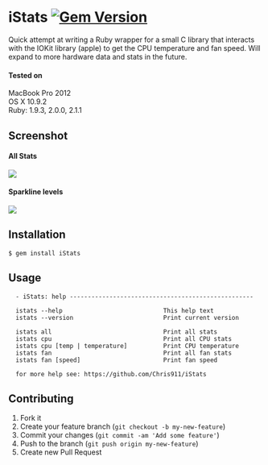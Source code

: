 iStats [![Gem Version](https://badge.fury.io/rb/iStats.svg)](http://badge.fury.io/rb/iStats)
======

Quick attempt at writing a Ruby wrapper for a small C library that interacts with the IOKit library (apple) to get the CPU temperature and fan speed. Will expand to more hardware data and stats in the future. 

#### Tested on
MacBook Pro 2012<br>
OS X 10.9.2<br>
Ruby: 1.9.3, 2.0.0, 2.1.1<br>

## Screenshot
#### All Stats
![](http://i.imgur.com/pNZwCmg.png)

#### Sparkline levels
![](http://i.imgur.com/ht2NZCL.gif)

## Installation

    $ gem install iStats

## Usage

```
  - iStats: help ---------------------------------------------------

  istats --help                            This help text
  istats --version                         Print current version

  istats all                               Print all stats
  istats cpu                               Print all CPU stats
  istats cpu [temp | temperature]          Print CPU temperature
  istats fan                               Print all fan stats
  istats fan [speed]                       Print fan speed

  for more help see: https://github.com/Chris911/iStats
```

## Contributing

1. Fork it
2. Create your feature branch (`git checkout -b my-new-feature`)
3. Commit your changes (`git commit -am 'Add some feature'`)
4. Push to the branch (`git push origin my-new-feature`)
5. Create new Pull Request

